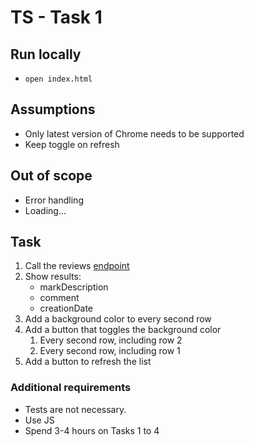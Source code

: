 # TS - Task 1

## Run locally

- `open index.html`

## Assumptions

- Only latest version of Chrome needs to be supported
- Keep toggle on refresh

## Out of scope

- Error handling
- Loading...

## Task

1. Call the reviews [endpoint](https://api-qa.trustedshops.com/rest/internal/v2/shops/X6A4AACCD2C75E430381B2E1C4CLASSIC/reviews.json)
1. Show results:
   - markDescription
   - comment
   - creationDate
1. Add a background color to every second row
1. Add a button that toggles the background color
   1. Every second row, including row 2
   1. Every second row, including row 1
1. Add a button to refresh the list

### Additional requirements

- Tests are not necessary.
- Use JS
- Spend 3-4 hours on Tasks 1 to 4
